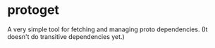 # protoget

A very simple tool for fetching and managing proto dependencies. (It doesn't do transitive dependencies yet.)
